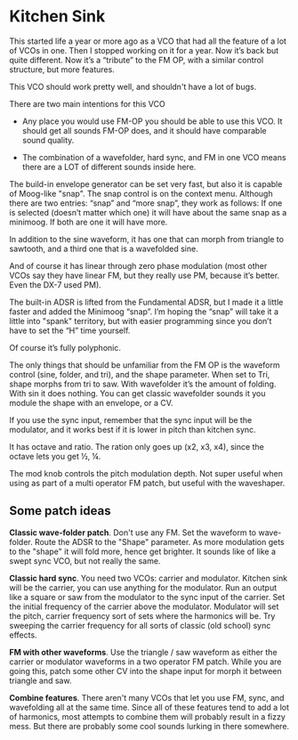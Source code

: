 # Kitchen Sink

This started life a year or more ago as a VCO that had all the feature of a lot of VCOs in one. Then I stopped working on it for a year. Now it’s back but quite different. Now it’s a “tribute” to the FM OP, with a similar control structure, but more features.

This VCO should work pretty well, and shouldn't have a lot of bugs.

There are two main intentions for this VCO

* Any place you would use FM-OP you should be able to use this VCO. It should get all sounds FM-OP does, and it should have comparable sound quality.

* The combination of a wavefolder, hard sync, and FM in one VCO means there are a LOT of different sounds inside here.

The build-in envelope generator can be set very fast, but also it is capable of Moog-like "snap". The snap control is on the context menu. Although there are two entries: “snap” and “more snap”, they work as follows: If one is selected (doesn’t matter which one) it will have about the same snap as a minimoog. If both are one it will have more.

In addition to the sine waveform, it has one that can morph from triangle to sawtooth, and a third one that is a wavefolded sine.

And of course it has linear through zero phase modulation (most other VCOs say they have linear FM, but they really use PM, because it’s better. Even the DX-7 used PM).

The built-in ADSR is lifted from the Fundamental ADSR, but I made it a little faster and added the Minimoog “snap”. I’m hoping the “snap” will take it a little into "spank" territory, but with easier programming since you don’t have to set the “H” time yourself.

Of course it’s fully polyphonic.

The only things that should be unfamiliar from the FM OP is the waveform control (sine, folder, and tri), and the shape parameter. When set to Tri, shape morphs from tri to saw. With wavefolder it’s the amount of folding. With sin it does nothing. You can get classic wavefolder sounds it you module the shape with an envelope, or a CV.

If you use the sync input, remember that the sync input will be the modulator, and it works best if it is lower in pitch than kitchen sync.

It has octave and ratio. The ration only goes up (x2, x3, x4), since the octave lets you get ½, ¼.

The mod knob controls the pitch modulation depth. Not super useful when using as part of a multi operator FM patch, but useful with the waveshaper.

## Some patch ideas

**Classic wave-folder patch**. Don't use any FM. Set the waveform to wave-folder. Route the ADSR to the "Shape" parameter. As more modulation gets to the "shape" it will fold more, hence get brighter. It sounds like of like a swept sync VCO, but not really the same.

**Classic hard sync**. You need two VCOs: carrier and modulator. Kitchen sink will be the carrier, you can use anything for the modulator. Run an output like a square or saw from the modulator to the sync input of the carrier. Set the initial frequency of the carrier above the modulator. Modulator will set the pitch, carrier frequency sort of sets where the harmonics will be. Try sweeping the carrier frequency for all sorts of classic (old school) sync effects.

**FM with other waveforms**. Use the triangle / saw waveform as either the carrier or modulator waveforms in a two operator FM patch. While you are going this, patch some other CV into the shape input for morph it between triangle and saw.

**Combine features**. There aren't many VCOs that let you use FM, sync, and wavefolding all at the same time. Since all of these features tend to add a lot of harmonics, most attempts to combine them will probably result in a fizzy mess. But there are probably some cool sounds lurking in there somewhere.
